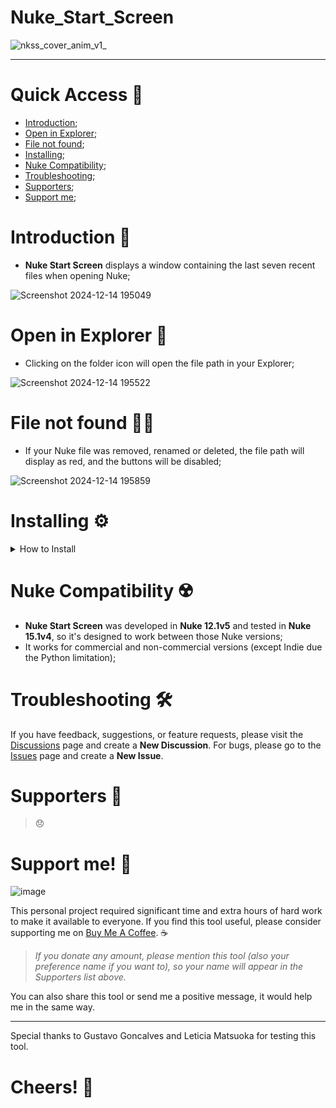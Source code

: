 # Nuke_Start_Screen
![nkss_cover_anim_v1_](https://github.com/user-attachments/assets/8a543507-4f7a-463a-8369-ceb1fb12b58c)

---

# Quick Access 🔗
- [Introduction](https://github.com/danilodelucio/Nuke_Start_Screen?tab=readme-ov-file#introduction-);
- [Open in Explorer](https://github.com/danilodelucio/Nuke_Start_Screen?tab=readme-ov-file#open-in-explorer-);
- [File not found](https://github.com/danilodelucio/Nuke_Start_Screen?tab=readme-ov-file#file-not-found-%EF%B8%8F);
- [Installing](https://github.com/danilodelucio/Nuke_Start_Screen?tab=readme-ov-file#installing-%EF%B8%8F);
- [Nuke Compatibility](https://github.com/danilodelucio/Nuke_Start_Screen?tab=readme-ov-file#nuke-compatibility-%EF%B8%8F);
- [Troubleshooting](https://github.com/danilodelucio/Nuke_Start_Screen?tab=readme-ov-file#troubleshooting-%EF%B8%8F);
- [Supporters](https://github.com/danilodelucio/Nuke_Start_Screen?tab=readme-ov-file#supporters-);
- [Support me](https://github.com/danilodelucio/Nuke_Start_Screen?tab=readme-ov-file#support-me-);

# Introduction 📌
- **Nuke Start Screen** displays a window containing the last seven recent files when opening Nuke;

![Screenshot 2024-12-14 195049](https://github.com/user-attachments/assets/045863c7-9cf3-4dd6-bd74-656f26c01832)

# Open in Explorer 📁
- Clicking on the folder icon will open the file path in your Explorer;

![Screenshot 2024-12-14 195522](https://github.com/user-attachments/assets/7167ee50-76d9-47e7-a4ff-d522234a6167)

# File not found ⛓️‍💥
- If your Nuke file was removed, renamed or deleted, the file path will display as red, and the buttons will be disabled;

![Screenshot 2024-12-14 195859](https://github.com/user-attachments/assets/f6fc781e-3d1a-4128-a3df-bbf9a9b3905a)

# Installing ⚙️

<details>
<summary><b></b>How to Install</b></summary>
<br>

- Click on the green button and download the zip file;

![image](https://github.com/user-attachments/assets/fad7e331-2c07-481b-94f0-e02ed68b3112)

- Go to your **.nuke** directory (usually at `C:\Users\%username%\.nuke`), and extract the content into a folder;

![image](https://github.com/user-attachments/assets/68b350b6-3753-454d-94f2-429f4486f7da)

- Rename the extracted folder to **Nuke_Start_Screen**;

![image](https://github.com/user-attachments/assets/be472f7e-d731-4064-b5b9-69628a7029e9)

- Inside the **Nuke_Start_Screen** folder, you should have all the content inside of it;

![image](https://github.com/user-attachments/assets/12bb73e2-b63f-47a4-a876-22f5b7e1f529)

- Open the **init.py** file (if you don't have it, you can manually create one); 

![image](https://github.com/user-attachments/assets/db35c52f-cfca-4303-beaf-883469039077)

- Copy the following code and paste it into your **init.py** file, then save and close it;

```python
import nuke

nuke.pluginAddPath('./Nuke_Start_Screen')
```

![image](https://github.com/user-attachments/assets/1904c240-36c6-4216-9d9e-43195e1deb3b)

- Now when opening Nuke, it should appear the **Nuke Start Screen** window;

![image](https://github.com/user-attachments/assets/72c3ac85-5d26-4777-bedb-3567a6089a21)


</details>

# Nuke Compatibility ☢️
- **Nuke Start Screen** was developed in **Nuke 12.1v5** and tested in **Nuke 15.1v4**, so it's designed to work between those Nuke versions;
- It works for commercial and non-commercial versions (except Indie due the Python limitation);

# Troubleshooting 🛠️
If you have feedback, suggestions, or feature requests, please visit the [Discussions](https://github.com/danilodelucio/Nuke_Start_Screen/discussions) page and create a **New Discussion**.
For bugs, please go to the [Issues](https://github.com/danilodelucio/Nuke_Start_Screen/issues) page and create a **New Issue**.

# Supporters 💪
> 😞

# Support me! 🥺

![image](https://github.com/user-attachments/assets/45a4c358-d381-4f80-aacf-dffc997e3b46)

This personal project required significant time and extra hours of hard work to make it available to everyone.
If you find this tool useful, please consider supporting me on [Buy Me A Coffee](https://buymeacoffee.com/danilodelucio). ☕

> _If you donate any amount, please mention this tool (also your preference name if you want to), so your name will appear in the Supporters list above._

You can also share this tool or send me a positive message, it would help me in the same way.

---

Special thanks to Gustavo Goncalves and Leticia Matsuoka for testing this tool.

# Cheers! 🥂
